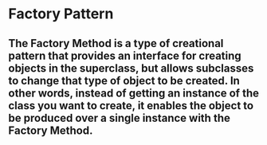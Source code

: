 # Factory Pattern

## The Factory Method is a type of creational pattern that provides an interface for creating objects in the superclass, but allows subclasses to change that type of object to be created. In other words, instead of getting an instance of the class you want to create, it enables the object to be produced over a single instance with the Factory Method.
